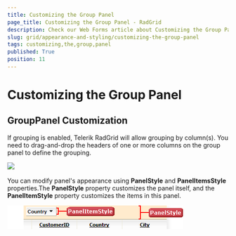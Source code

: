 ```yaml
---
title: Customizing the Group Panel
page_title: Customizing the Group Panel - RadGrid
description: Check our Web Forms article about Customizing the Group Panel.
slug: grid/appearance-and-styling/customizing-the-group-panel
tags: customizing,the,group,panel
published: True
position: 11
---
```


# Customizing the Group Panel



## GroupPanel Customization

If grouping is enabled, Telerik RadGrid will allow grouping by column(s). You need to drag-and-drop the headers of one or more columns on the group panel to define the grouping.

![](images/grd_GroupIng_forStyles.png)

You can modify panel's appearance using **PanelStyle** and **PanelItemsStyle** properties.The **PanelStyle** property customizes the panel itself, and the **PanelItemStyle** property customizes the items in this panel.

![GroupPanel customization](images/grd_panel_style_markedup.png)
